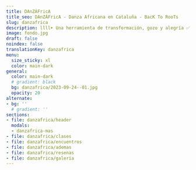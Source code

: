 ```yaml
---
title: DAnZÁFricA
title_seo: DAnZÁFricA - Danza Africana en Cataluña - BacK To RooTs
slug: danzafrica
description: llll➤ Una herramienta de transformación, gozo y alegría ✅ mediante encuentros dinámicos, inclusivos, divertidos y conscientes ✅ donde reunirnos en tribu.
image: fondo.jpg
draft: false
noindex: false
translationKey: danzafrica
menu:
  size_sticky: xl
  color: main-dark
general:
  color: main-dark
  # gradient: black
  bg: danzafrica/2023-09-24--01.jpg
  opacity: 20
alternate:
- bg: ''
  # gradient: ''
sections:
- file: danzafrica/header
  modals:
  - danzafrica-mas
- file: danzafrica/clases
- file: danzafrica/encuentros
- file: danzafrica/ademas
- file: danzafrica/resenas
- file: danzafrica/galeria
---
```

